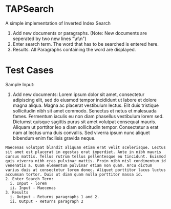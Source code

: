 # TAPSearch
A simple implementation of Inverted Index Search
  1. Add new documents or paragraphs. (Note: New documents are seperated by two new lines "\n\n")
  2. Enter search term. The word that has to be searched is entered here.
  3. Results. All Paragraphs containing the word are displayed.

# Test Cases
Sample Input:
  1. Add new documents:
    Lorem ipsum dolor sit amet, consectetur adipiscing elit, sed do eiusmod tempor incididunt ut labore et dolore magna aliqua. Magna ac placerat vestibulum lectus. Elit duis tristique sollicitudin nibh sit amet commodo. Senectus et netus et malesuada fames. Fermentum iaculis eu non diam phasellus vestibulum lorem sed. Dictumst quisque sagittis purus sit amet volutpat consequat mauris. Aliquam ut porttitor leo a diam sollicitudin tempor. Consectetur a erat nam at lectus urna duis convallis. Sed viverra ipsum nunc aliquet bibendum enim facilisis gravida neque. 

    Maecenas volutpat blandit aliquam etiam erat velit scelerisque. Lectus sit amet est placerat in egestas erat imperdiet. Ante in nibh mauris cursus mattis. Tellus rutrum tellus pellentesque eu tincidunt. Euismod quis viverra nibh cras pulvinar mattis. Proin nibh nisl condimentum id venenatis a. Quam elementum pulvinar etiam non quam. Arcu dictum varius duis at consectetur lorem donec. Aliquet porttitor lacus luctus accumsan tortor. Duis ut diam quam nulla porttitor massa id.
    2. Enter Search Term:
      i. Input - lorem
      ii. Input - Maecenas
    3. Results
      i. Output - Returns paragraphs 1 and 2.
      ii. Output - Returns paragraph 2
